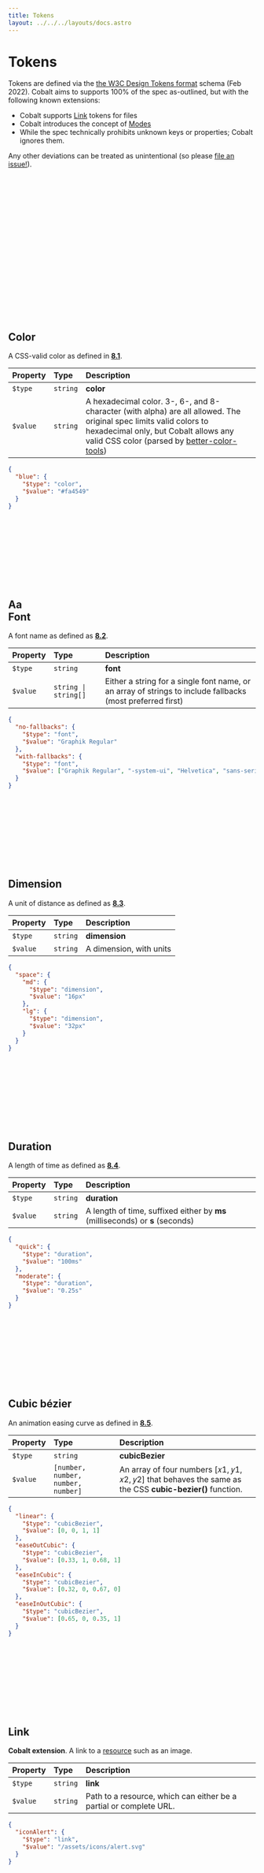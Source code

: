 ```yaml
---
title: Tokens
layout: ../../../layouts/docs.astro
---
```


# Tokens

Tokens are defined via the [the W3C Design Tokens format][dt] schema (Feb 2022). Cobalt aims to supports 100% of the spec as-outlined, but with the following known extensions:

- Cobalt supports [Link](#link) tokens for files
- Cobalt introduces the concept of [Modes](#modes)
- While the spec technically prohibits unknown keys or properties; Cobalt ignores them.

Any other deviations can be treated as unintentional (so please [file an issue!](https://github.com/drwpow/cobalt-ui/issues)).

<h2 id="color">
  <div class="symbol symbol--color">
    <svg class="symbol-bg"><use xlink:href="#hex"></svg>
    <svg class="symbol-fg"><use xlink:href="#hex"></svg>
  </div>
  Color
</h2>

A CSS-valid color as defined in [**8.1**][color].

| Property | Type     | Description                                                                                                                                                                                                                                                |
| :------- | :------- | :--------------------------------------------------------------------------------------------------------------------------------------------------------------------------------------------------------------------------------------------------------- |
| `$type`  | `string` | **color**                                                                                                                                                                                                                                                  |
| `$value` | `string` | A hexadecimal color. 3-, 6-, and 8-character (with alpha) are all allowed. The original spec limits valid colors to hexadecimal only, but Cobalt allows any valid CSS color (parsed by [better-color-tools](https://github.com/drwpow/better-color-tools)) |

```json
{
  "blue": {
    "$type": "color",
    "$value": "#fa4549"
  }
}
```

<h2 id="font">
  <div class="symbol symbol--font">
    <svg class="symbol-bg"><use xlink:href="#hex"></svg>
    <div class="symbol-fg">Aa</div>
  </div>
  Font
</h2>

A font name as defined as [**8.2**][font].

| Property | Type                 | Description                                                                                                |
| :------- | :------------------- | :--------------------------------------------------------------------------------------------------------- |
| `$type`  | `string`             | **font**                                                                                                   |
| `$value` | `string \| string[]` | Either a string for a single font name, or an array of strings to include fallbacks (most preferred first) |

```json
{
  "no-fallbacks": {
    "$type": "font",
    "$value": "Graphik Regular"
  },
  "with-fallbacks": {
    "$type": "font",
    "$value": ["Graphik Regular", "-system-ui", "Helvetica", "sans-serif"]
  }
}
```

<h2 id="dimension">
  <div class="symbol symbol--dimension">
    <svg class="symbol-bg"><use xlink:href="#hex"></svg>
    <div class="symbol-fg"></div>
  </div>
  Dimension
</h2>

A unit of distance as defined as [**8.3**][dimension].

| Property | Type     | Description             |
| :------- | :------- | :---------------------- |
| `$type`  | `string` | **dimension**           |
| `$value` | `string` | A dimension, with units |

```json
{
  "space": {
    "md": {
      "$type": "dimension",
      "$value": "16px"
    },
    "lg": {
      "$type": "dimension",
      "$value": "32px"
    }
  }
}
```

<h2 id="duration">
  <div class="symbol symbol--duration">
    <svg class="symbol-bg"><use xlink:href="#hex"></svg>
    <div class="symbol-fg"></div>
  </div>
  Duration
</h2>

A length of time as defined as [**8.4**][duration].

| Property | Type     | Description                                                                   |
| :------- | :------- | :---------------------------------------------------------------------------- |
| `$type`  | `string` | **duration**                                                                  |
| `$value` | `string` | A length of time, suffixed either by **ms** (milliseconds) or **s** (seconds) |

```json
{
  "quick": {
    "$type": "duration",
    "$value": "100ms"
  },
  "moderate": {
    "$type": "duration",
    "$value": "0.25s"
  }
}
```

<h2 id="cubic-bezier">
  <div class="symbol symbol--cubic-bezier">
    <svg class="symbol-bg"><use xlink:href="#hex"></svg>
    <div class="symbol-fg"></div>
  </div>
  Cubic bézier
</h2>

An animation easing curve as defined in [**8.5**][cubic-bezier].

| Property | Type                               | Description                                                                                             |
| :------- | :--------------------------------- | :------------------------------------------------------------------------------------------------------ |
| `$type`  | `string`                           | **cubicBezier**                                                                                         |
| `$value` | `[number, number, number, number]` | An array of four numbers [𝑥1, 𝑦1, 𝑥2, 𝑦2] that behaves the same as the CSS **cubic-bezier()** function. |

```json
{
  "linear": {
    "$type": "cubicBezier",
    "$value": [0, 0, 1, 1]
  },
  "easeOutCubic": {
    "$type": "cubicBezier",
    "$value": [0.33, 1, 0.68, 1]
  },
  "easeInCubic": {
    "$type": "cubicBezier",
    "$value": [0.32, 0, 0.67, 0]
  },
  "easeInOutCubic": {
    "$type": "cubicBezier",
    "$value": [0.65, 0, 0.35, 1]
  }
}
```

<h2 id="link">
  <div class="symbol symbol--link">
    <svg class="symbol-bg"><use xlink:href="#hex"></svg>
    <div class="symbol-fg"></div>
  </div>
  Link
</h2>

**Cobalt extension**. A link to a [resource](https://developer.mozilla.org/en-US/docs/Web/HTML/Element/link) such as an image.

| Property | Type     | Description                                                        |
| :------- | :------- | :----------------------------------------------------------------- |
| `$type`  | `string` | **link**                                                           |
| `$value` | `string` | Path to a resource, which can either be a partial or complete URL. |

```json
{
  "iconAlert": {
    "$type": "link",
    "$value": "/assets/icons/alert.svg"
  }
}
```

<h2 id="stroke-style">
  <div class="symbol symbol--stroke-style">
    <svg class="symbol-bg"><use xlink:href="#hex"></svg>
    <div class="symbol-fg"></div>
  </div>
  Stroke style
</h2>

| Property | Type     | Description                                                                                |
| :------- | :------- | :----------------------------------------------------------------------------------------- |
| `$type`  | `string` | **strokeStyle**                                                                            |
| `$value` | `string` | Must be one of `solid`, `dashed`, `dotted`, `double`, `groove`, `ridge`, `outset`, `inset` |

A type of stroke as defined in [**9.2**][stroke-style].

_Note: only string values are accepted for now_

```json
{
  "focus-ring-style": {
    "$type": "strokeStyle",
    "$value": "dashed"
  }
}
```

<h2 id="stroke-border">
  <div class="symbol symbol--border">
    <svg class="symbol-bg"><use xlink:href="#hex"></svg>
    <div class="symbol-fg"></div>
  </div>
  Border
</h2>

A border as defined in [**9.3**][border] consisting of a `color` ([color](#color)), `width` ([dimension](#dimension)), and `style` ([strokeStyle](#stroke-style)).

| Property | Type     | Description                                                            |
| :------- | :------- | :--------------------------------------------------------------------- |
| `$type`  | `string` | **border**                                                             |
| `$value` | `object` | Specify a `color`, `width`, and `style` for this token (all required). |

```json
{
  "heavy": {
    "$type": "border",
    "$value": {
      "color": "#36363600",
      "width": "3px",
      "style": "solid"
    }
  }
}
```

<h2 id="transition">
  <div class="symbol symbol--transition">
    <svg class="symbol-bg"><use xlink:href="#hex"></svg>
    <div class="symbol-fg"></div>
  </div>
  Transition
</h2>

A composite type combining **duration** and **cubicBezier** types to form a CSS transition, as defined in [**9.4**][transition].

| Property | Type     | Description                                                                                                                             |
| :------- | :------- | :-------------------------------------------------------------------------------------------------------------------------------------- |
| `$type`  | `string` | **transition**                                                                                                                          |
| `$value` | `object` | Specify a **duration**, **delay**, and **timingFunction** that combine to make the transition. **delay** is optional (defaults to `0`). |

```json
{
  "easeOutQuick": {
    "$type": "transition",
    "$value": {
      "duration": "150ms",
      "delay": "0ms",
      "timingFunction": [0.33, 1, 0.68, 1]
    }
  }
}
```

<h2 id="shadow">
  <div class="symbol symbol--shadow">
    <svg class="symbol-bg"><use xlink:href="#hex"></svg>
    <div class="symbol-fg"></div>
  </div>
  Shadow
</h2>

A composite type combining **dimension** with a **color** to form a CSS `box-shadow`, as defined in [**9.5**][shadow]

| Property | Type     | Description                                                                                                                    |
| :------- | :------- | :----------------------------------------------------------------------------------------------------------------------------- |
| `$type`  | `string` | **transition**                                                                                                                 |
| `$value` | `object` | Specify a **offsetX**, **offsetY**, **blur**, **spread**, and **color** to form a shadow. **color** is the only required prop. |

```json
{
  "shadow-md": {
    "$type": "shadow",
    "$value": {
      "offsetX": "0px",
      "offsetY": "4px",
      "blur": "8px",
      "spread": 0,
      "color": "rgb(0, 0, 0, 0.15)"
    }
  }
}
```

<h2 id="gradient">
  <div class="symbol symbol--gradient">
    <svg class="symbol-bg"><use xlink:href="#hex"></svg>
    <svg class="symbol-fg"><use xlink:href="#hex"></svg>
  </div>
  Gradient
</h2>

A composite type combining **color** and percentages (normalized to **1**) to form the stops of a CSS gradient, as defined in [**9.6**][gradient].

_Note: you’ll notice that there’s information missing on whether this is a `linear-gradient()`, `radial-gradient()`, `conic-gradient()`_

| Property | Type                                    | Description                                                                                  |
| :------- | :-------------------------------------- | :------------------------------------------------------------------------------------------- |
| `$type`  | `string`                                | **transition**                                                                               |
| `$value` | `{ color: string, position: number }[]` | Array of stops that provdide both a **color** and **position**, from `0` (0%) to `1` (100%). |

```json
{
  "rainbow": {
    "$type": "gradient",
    "$value": [
      { "color": "red", "position": 0 },
      { "color": "orange", "position": 0.175 },
      { "color": "yellow", "position": 0.325 },
      { "color": "lawngreen", "position": 0.5 },
      { "color": "blue", "position": 0.675 },
      { "color": "indigo", "position": 0.825 },
      { "color": "violet", "position": 1 }
    ]
  }
}
```

<h2 id="typography">
  <div class="symbol symbol--typography">
    <svg class="symbol-bg"><use xlink:href="#hex"></svg>
    <div class="symbol-fg">Aa</div>
  </div>
  Typography
</h2>

A composite type combining **font** and **dimension** to form a complete typographic style, as defined in [**9.7**][typography].

| Property | Type     | Description                                                                                                                                                                                                              |
| :------- | :------- | :----------------------------------------------------------------------------------------------------------------------------------------------------------------------------------------------------------------------- |
| `$type`  | `string` | **transition**                                                                                                                                                                                                           |
| `$value` | `object` | Specify any typographic CSS properties in **camelCase** format. Although the spec limits the properties to only a few, Cobalt allows any typographic-related attributes including **letterSpacing** and **fontVariant**. |

```json
{
  "body": {
    "$type": "typography",
    "$value": {
      "fontFamily": ["Helvetica", "-system-ui", "sans-serif"],
      "fontSize": "24px",
      "fontStyle": "normal",
      "fontWeight": 400,
      "letterSpacing": 0,
      "lineHeight": 1.5,
      "textTransform": "none"
    }
  }
}
```

## Groups

A group is a way to collect similar tokens. A group is made by omitting `$value` (and it is impossible for a group to have a `$value`). In the schema, all reserved names start with a `$`. All other properties will be treated either as tokens or other sub-groups.

| Property                    | Type       | Description                                                                               |
| :-------------------------- | :--------- | :---------------------------------------------------------------------------------------- |
| `$description`              | `string`   | (optional) Set a human-readable description for this group                                |
| `$type`                     | `string`   | (optional) Set a default type for all child tokens                                        |
| `$extensions`:              | `object`   | (optional) Any arbitrary data is allowed within `$extensions` object.                     |
| `$extensions.requiredModes` | `string[]` | (optional) **Cobalt**: Enforce [mode IDs][modes] that must be present on all child tokens |

**Example**

In this example, both `color` and `typography` are groups, as neither have a `$value`. But `typography` also has a subgroup: `family`. Groups can be nested infinitely, as long as they’re not inside tokens.

```json
{
  "color": {
    "$description": "color palette",
    "red": {
      "$type": "color",
      "$value": "#fa4549"
    }
  },
  "typography": {
    "$description": "Typographic styles",
    "family": {
      "GraphikRegular": {
        "$type": "font",
        "$value": "Graphik Regular"
      }
    }
  }
}
```

## Custom types

Any other **$type** will be treated as a custom type. **$value** may have any shape desired. But note that custom types will likely break existing plugins unless you configure them (the CSS and Sass plugins have a **transformer** option), or unless you write your own plugin for Cobalt (which is easier than some may think!).

_Should a type be added? [Suggest it be added!](https://github.com/design-tokens/community-group)_

## Aliasing

Types can be aliased [as defined in the Design Tokens spec](https://design-tokens.github.io/community-group/format/#aliases-references) by using dot-delimited path syntax, wrapped in curly braces (e.g., `{groupA.groupB.token}`):

```json
{
  "color": {
    "blue": {
      "$type": "color",
      "$value": "#218bff"
    },
    "green": {
      "$type": "color",
      "$value": "#6fdd8b"
    },
    "action": {
      "$type": "color",
      "$value": "{color.blue}"
    }
  },
  "gradient": {
    "$type": "gradient",
    "$value": [
      { "color": "{color.blue}", "position": 0 },
      { "color": "{color.green}", "position": 1 }
    ]
  }
}
```

## Modes

[Modes] are alternate versions of your tokens. For example, say your design system has a **standard** palette and an alternate version optimized for **colorblind** users. Here’s one way you could declare that:

```json
{
  "red": {
    "$type": "color",
    "$value": "#cf222e"
  },
  "redClorblind": {
    "$type": "color",
    "$value": "#ac5e00"
  }
}
```

This _works_ but has several problems:

- ❌ multiple palettes are mixed into one
- ❌ this suggests **red** and **redColorblind** should be used alongside one another (defeating the whole purpose!)
- ❌ it’s unclear what the purpose of **redColorblind** is, and will likely be avoided by engineers

To address all these, let’s use modes instead by adding an **$extensions.modes** property:

```json
{
  "red": {
    "$type": "token",
    "$value": "#cf222e",
    "$extensions": {
      "mode": {
        "standard": "#cf222e",
        "colorblind": "#ac5e00"
      }
    }
  }
}
```

This is much better:

- ✅ palettes are kept separate
- ✅ when **colorblind** mode is enabled, it prevents standard red from being used
- ✅ in code, switching from **standard** to **colorblind** mode automatically creates the palette

There’s a lot of flexibility you can unlock with modes. [Read more about using modes][modes]

## Examples

Some examples of open design systems using the W3C Design Tokens Community format

_Note: all examples are unofficial and for demonstration purposes only; all companies referenced retain full ownership over their respective systems, and are unaffiliated with this project:_

- [GitHub Primer](https://github.com/drwpow/cobalt-ui/tree/main/examples/github)
- [IBM Carbon](https://github.com/drwpow/cobalt-ui/tree/main/examples/ibm)
- [Adobe Spectrum](https://github.com/drwpow/cobalt-ui/tree/main/examples/adobe)
- [Salesforce Lightning](https://github.com/drwpow/cobalt-ui/tree/main/examples/salesforce)
- [Shopify Polaris](https://github.com/drwpow/cobalt-ui/tree/main/examples/shopify)
- [Apple Human Interface Guidelines](https://github.com/drwpow/cobalt-ui/tree/main/examples/apple)

[box-shadow]: https://developer.mozilla.org/en-US/docs/Web/CSS/box-shadow
[border]: https://design-tokens.github.io/community-group/format/#border
[color]: https://design-tokens.github.io/community-group/format/#color
[conic-gradient]: https://developer.mozilla.org/en-US/docs/Web/CSS/gradient/conic-gradient()
[cubic-bezier]: https://design-tokens.github.io/community-group/format/#cubic-bezier
[dimension]: https://design-tokens.github.io/community-group/format/#dimension
[duration]: https://design-tokens.github.io/community-group/format/#duration
[dt]: https://design-tokens.github.io/community-group/format/
[examples]: https://github.com/drwpow/cobalt-ui/blob/main/examples/
[font]: https://design-tokens.github.io/community-group/format/#font
[gradient]: https://design-tokens.github.io/community-group/format/#gradient
[linear-gradient]: https://developer.mozilla.org/en-US/docs/Web/CSS/gradient/linear-gradient()
[modes]: /docs/guides/modes
[openapi]: https://swagger.io/specification/
[plugins]: /docs/plugins
[radial-gradient]: https://developer.mozilla.org/en-US/docs/Web/CSS/gradient/radial-gradient()
[repeating-linear-gradient]: https://developer.mozilla.org/en-US/docs/Web/CSS/gradient/repeating-linear-gradient()
[repeating-radial-gradient]: https://developer.mozilla.org/en-US/docs/Web/CSS/gradient/repeating-radial-gradient()
[stroke-style]: https://design-tokens.github.io/community-group/format/#stroke-style
[shadow]: https://design-tokens.github.io/community-group/format/#shadow
[text-shadow]: https://developer.mozilla.org/en-US/docs/Web/CSS/text-shadow
[tokens]: /docs/guides/tokens
[transition]: https://design-tokens.github.io/community-group/format/#transition
[typography]: https://design-tokens.github.io/community-group/format/#typography
